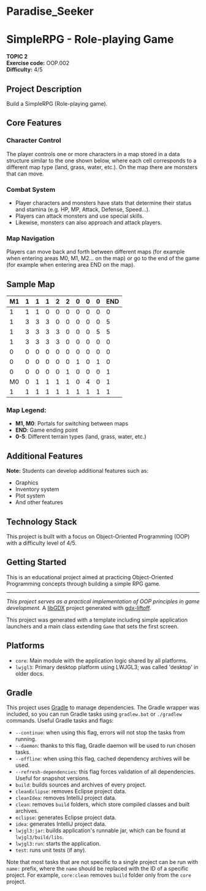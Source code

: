 # Paradise_Seeker
# SimpleRPG - Role-playing Game

**TOPIC 2**  
**Exercise code:** OOP.002  
**Difficulty:** 4/5

## Project Description

Build a SimpleRPG (Role-playing game).

## Core Features

### Character Control
The player controls one or more characters in a map stored in a data structure similar to the one shown below, where each cell corresponds to a different map type (land, grass, water, etc.). On the map there are monsters that can move.

### Combat System
- Player characters and monsters have stats that determine their status and stamina (e.g. HP, MP, Attack, Defense, Speed...).
- Players can attack monsters and use special skills.
- Likewise, monsters can also approach and attack players.

### Map Navigation
Players can move back and forth between different maps (for example when entering areas M0, M1, M2... on the map) or go to the end of the game (for example when entering area END on the map).

## Sample Map

| M1 | 1 | 1 | 1 | 2 | 2 | 0 | 0 | 0 | END |
|----|---|---|---|---|---|---|---|---|-----|
| 1  | 1 | 1 | 0 | 0 | 0 | 0 | 0 | 0 | 0   |
| 1  | 3 | 3 | 3 | 0 | 0 | 0 | 0 | 0 | 5   |
| 1  | 3 | 3 | 3 | 3 | 0 | 0 | 0 | 5 | 5   |
| 1  | 3 | 3 | 3 | 3 | 0 | 0 | 0 | 0 | 0   |
| 0  | 0 | 0 | 0 | 0 | 0 | 0 | 0 | 0 | 0   |
| 0  | 0 | 0 | 0 | 0 | 0 | 1 | 0 | 1 | 0   |
| 0  | 0 | 0 | 0 | 0 | 1 | 0 | 0 | 0 | 1   |
| M0 | 0 | 1 | 1 | 1 | 1 | 0 | 4 | 0 | 1   |
| 1  | 1 | 1 | 1 | 1 | 1 | 1 | 1 | 1 | 1   |

### Map Legend:
- **M1, M0**: Portals for switching between maps
- **END**: Game ending point
- **0-5**: Different terrain types (land, grass, water, etc.)

## Additional Features

**Note:** Students can develop additional features such as:
- Graphics
- Inventory system
- Plot system
- And other features

## Technology Stack

This project is built with a focus on Object-Oriented Programming (OOP) with a difficulty level of 4/5.

## Getting Started

This is an educational project aimed at practicing Object-Oriented Programming concepts through building a simple RPG game.

---

*This project serves as a practical implementation of OOP principles in game development.*
A [libGDX](https://libgdx.com/) project generated with [gdx-liftoff](https://github.com/libgdx/gdx-liftoff).

This project was generated with a template including simple application launchers and a main class extending `Game` that sets the first screen.

## Platforms

- `core`: Main module with the application logic shared by all platforms.
- `lwjgl3`: Primary desktop platform using LWJGL3; was called 'desktop' in older docs.

## Gradle

This project uses [Gradle](https://gradle.org/) to manage dependencies.
The Gradle wrapper was included, so you can run Gradle tasks using `gradlew.bat` or `./gradlew` commands.
Useful Gradle tasks and flags:

- `--continue`: when using this flag, errors will not stop the tasks from running.
- `--daemon`: thanks to this flag, Gradle daemon will be used to run chosen tasks.
- `--offline`: when using this flag, cached dependency archives will be used.
- `--refresh-dependencies`: this flag forces validation of all dependencies. Useful for snapshot versions.
- `build`: builds sources and archives of every project.
- `cleanEclipse`: removes Eclipse project data.
- `cleanIdea`: removes IntelliJ project data.
- `clean`: removes `build` folders, which store compiled classes and built archives.
- `eclipse`: generates Eclipse project data.
- `idea`: generates IntelliJ project data.
- `lwjgl3:jar`: builds application's runnable jar, which can be found at `lwjgl3/build/libs`.
- `lwjgl3:run`: starts the application.
- `test`: runs unit tests (if any).

Note that most tasks that are not specific to a single project can be run with `name:` prefix, where the `name` should be replaced with the ID of a specific project.
For example, `core:clean` removes `build` folder only from the `core` project.
